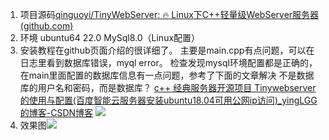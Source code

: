 1. 项目源码[qinguoyi/TinyWebServer: :fire: Linux下C++轻量级WebServer服务器 (github.com)](https://github.com/qinguoyi/TinyWebServer)
2. 环境
   ubuntu64 22.0
   MySql8.0（Linux配置）
3. 安装教程在github页面介绍的很详细了。
   主要是main.cpp有点问题，可以在日志里看到数据库错误，myql error。
   检查发现mysql环境配置都是正确的，在main里面配置的数据库信息有一点问题，参考了下面的文章解决
   不是数据库的用户名和密码，而是数据库？
   [c++ 经典服务器开源项目 Tinywebserver的使用与配置(百度智能云服务器安装ubuntu18.04可用公网ip访问)_yingLGG的博客-CSDN博客](https://blog.csdn.net/yingLGG/article/details/121400284)
   ![](addition/Pasted%20image%2020230720171702.png)
4. 效果图![](addition/Pasted%20image%2020230720171909.png)